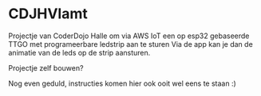 # CDJHVlamt

Projectje van CoderDojo Halle om via AWS IoT een op esp32 gebaseerde TTGO met programeerbare ledstrip aan te sturen
Via de app kan je dan de animatie van de leds op de strip aansturen.

Projectje zelf bouwen?

Nog even geduld, instructies komen hier ook ooit wel eens te staan :)


